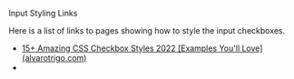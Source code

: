 Input Styling Links

Here is a list of links to pages showing how to style the input checkboxes. 

- [15+ Amazing CSS Checkbox Styles 2022 [Examples You'll Love] (alvarotrigo.com)](https://alvarotrigo.com/blog/css-checkbox-styles/)
- 
